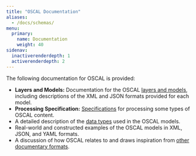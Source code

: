 ```yaml
---
title: "OSCAL Documentation"
aliases:
  - /docs/schemas/
menu:
  primary:
    name: Documentation
    weight: 40
sidenav:
  inactiverenderdepth: 1
  activerenderdepth: 2
---
```


The following documentation for OSCAL is provided:

- **Layers and Models:** Documentation for the OSCAL [layers and models](schema/), including descriptions of the XML and JSON formats provided for each model.
- **Processing Specification:** [Specifications](specification/) for processing some types of OSCAL content.
- A detailed description of the [data types](schema/datatypes/) used in the OSCAL models.
- Real-world and constructed examples of the OSCAL models in XML, JSON, and YAML formats.
- A discussion of how OSCAL relates to and draws inspiration from [other documentary formats](relations-to-other/).

